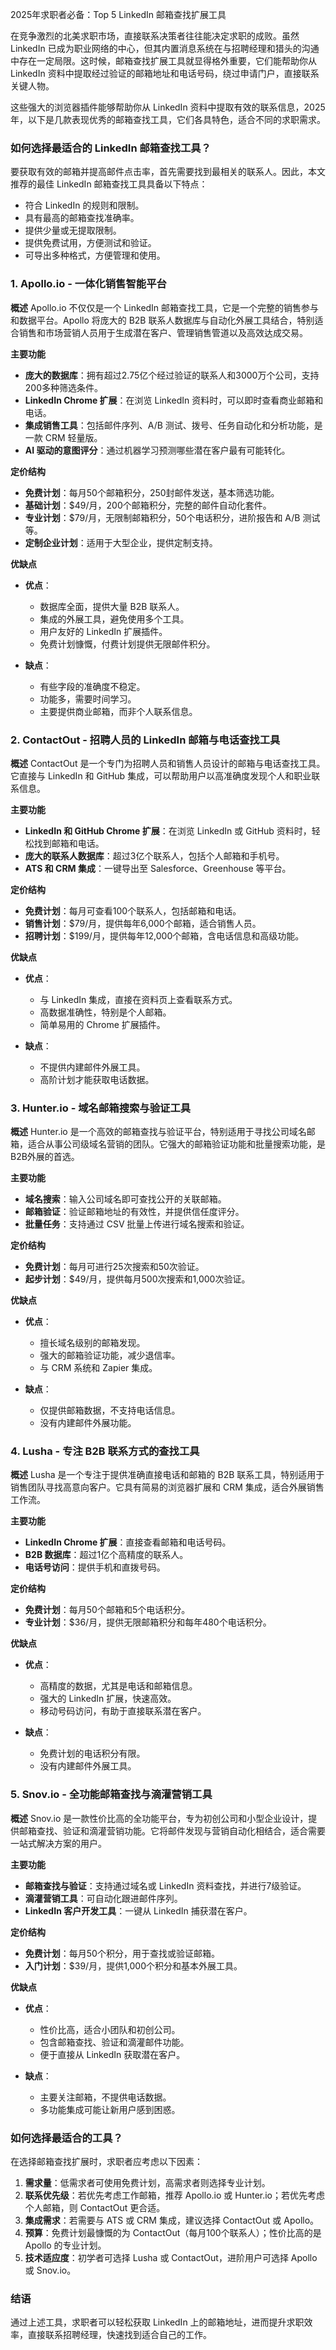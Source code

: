 2025年求职者必备：Top 5 LinkedIn 邮箱查找扩展工具

在竞争激烈的北美求职市场，直接联系决策者往往能决定求职的成败。虽然 LinkedIn 已成为职业网络的中心，但其内置消息系统在与招聘经理和猎头的沟通中存在一定局限。这时候，邮箱查找扩展工具就显得格外重要，它们能帮助你从 LinkedIn 资料中提取经过验证的邮箱地址和电话号码，绕过申请门户，直接联系关键人物。

这些强大的浏览器插件能够帮助你从 LinkedIn 资料中提取有效的联系信息，2025年，以下是几款表现优秀的邮箱查找工具，它们各具特色，适合不同的求职需求。

### 如何选择最适合的 LinkedIn 邮箱查找工具？

要获取有效的邮箱并提高邮件点击率，首先需要找到最相关的联系人。因此，本文推荐的最佳 LinkedIn 邮箱查找工具具备以下特点：

* 符合 LinkedIn 的规则和限制。
* 具有最高的邮箱查找准确率。
* 提供少量或无提取限制。
* 提供免费试用，方便测试和验证。
* 可导出多种格式，方便管理和使用。

### 1. Apollo.io - 一体化销售智能平台

**概述**
Apollo.io 不仅仅是一个 LinkedIn 邮箱查找工具，它是一个完整的销售参与和数据平台。Apollo 将庞大的 B2B 联系人数据库与自动化外展工具结合，特别适合销售和市场营销人员用于生成潜在客户、管理销售管道以及高效达成交易。

**主要功能**

* **庞大的数据库**：拥有超过2.75亿个经过验证的联系人和3000万个公司，支持200多种筛选条件。
* **LinkedIn Chrome 扩展**：在浏览 LinkedIn 资料时，可以即时查看商业邮箱和电话。
* **集成销售工具**：包括邮件序列、A/B 测试、拨号、任务自动化和分析功能，是一款 CRM 轻量版。
* **AI 驱动的意图评分**：通过机器学习预测哪些潜在客户最有可能转化。

**定价结构**

* **免费计划**：每月50个邮箱积分，250封邮件发送，基本筛选功能。
* **基础计划**：\$49/月，200个邮箱积分，完整的邮件自动化套件。
* **专业计划**：\$79/月，无限制邮箱积分，50个电话积分，进阶报告和 A/B 测试等。
* **定制企业计划**：适用于大型企业，提供定制支持。

**优缺点**

* **优点**：

  * 数据库全面，提供大量 B2B 联系人。
  * 集成的外展工具，避免使用多个工具。
  * 用户友好的 LinkedIn 扩展插件。
  * 免费计划慷慨，付费计划提供无限邮件积分。
* **缺点**：

  * 有些字段的准确度不稳定。
  * 功能多，需要时间学习。
  * 主要提供商业邮箱，而非个人联系信息。

### 2. ContactOut - 招聘人员的 LinkedIn 邮箱与电话查找工具

**概述**
ContactOut 是一个专门为招聘人员和销售人员设计的邮箱与电话查找工具。它直接与 LinkedIn 和 GitHub 集成，可以帮助用户以高准确度发现个人和职业联系信息。

**主要功能**

* **LinkedIn 和 GitHub Chrome 扩展**：在浏览 LinkedIn 或 GitHub 资料时，轻松找到邮箱和电话。
* **庞大的联系人数据库**：超过3亿个联系人，包括个人邮箱和手机号。
* **ATS 和 CRM 集成**：一键导出至 Salesforce、Greenhouse 等平台。

**定价结构**

* **免费计划**：每月可查看100个联系人，包括邮箱和电话。
* **销售计划**：\$79/月，提供每年6,000个邮箱，适合销售人员。
* **招聘计划**：\$199/月，提供每年12,000个邮箱，含电话信息和高级功能。

**优缺点**

* **优点**：

  * 与 LinkedIn 集成，直接在资料页上查看联系方式。
  * 高数据准确性，特别是个人邮箱。
  * 简单易用的 Chrome 扩展插件。
* **缺点**：

  * 不提供内建邮件外展工具。
  * 高阶计划才能获取电话数据。

### 3. Hunter.io - 域名邮箱搜索与验证工具

**概述**
Hunter.io 是一个高效的邮箱查找与验证平台，特别适用于寻找公司域名邮箱，适合从事公司级域名营销的团队。它强大的邮箱验证功能和批量搜索功能，是B2B外展的首选。

**主要功能**

* **域名搜索**：输入公司域名即可查找公开的关联邮箱。
* **邮箱验证**：验证邮箱地址的有效性，并提供信任度评分。
* **批量任务**：支持通过 CSV 批量上传进行域名搜索和验证。

**定价结构**

* **免费计划**：每月可进行25次搜索和50次验证。
* **起步计划**：\$49/月，提供每月500次搜索和1,000次验证。

**优缺点**

* **优点**：

  * 擅长域名级别的邮箱发现。
  * 强大的邮箱验证功能，减少退信率。
  * 与 CRM 系统和 Zapier 集成。
* **缺点**：

  * 仅提供邮箱数据，不支持电话信息。
  * 没有内建邮件外展功能。

### 4. Lusha - 专注 B2B 联系方式的查找工具

**概述**
Lusha 是一个专注于提供准确直接电话和邮箱的 B2B 联系工具，特别适用于销售团队寻找高意向客户。它具有简易的浏览器扩展和 CRM 集成，适合外展销售工作流。

**主要功能**

* **LinkedIn Chrome 扩展**：直接查看邮箱和电话号码。
* **B2B 数据库**：超过1亿个高精度的联系人。
* **电话号访问**：提供手机和直拨号码。

**定价结构**

* **免费计划**：每月50个邮箱和5个电话积分。
* **专业计划**：\$36/月，提供无限邮箱积分和每年480个电话积分。

**优缺点**

* **优点**：

  * 高精度的数据，尤其是电话和邮箱信息。
  * 强大的 LinkedIn 扩展，快速高效。
  * 移动号码访问，有助于直接联系潜在客户。
* **缺点**：

  * 免费计划的电话积分有限。
  * 没有内建邮件外展工具。

### 5. Snov.io - 全功能邮箱查找与滴灌营销工具

**概述**
Snov.io 是一款性价比高的全功能平台，专为初创公司和小型企业设计，提供邮箱查找、验证和滴灌营销功能。它将邮件发现与营销自动化相结合，适合需要一站式解决方案的用户。

**主要功能**

* **邮箱查找与验证**：支持通过域名或 LinkedIn 资料查找，并进行7级验证。
* **滴灌营销工具**：可自动化跟进邮件序列。
* **LinkedIn 客户开发工具**：一键从 LinkedIn 捕获潜在客户。

**定价结构**

* **免费计划**：每月50个积分，用于查找或验证邮箱。
* **入门计划**：\$39/月，提供1,000个积分和基本外展工具。

**优缺点**

* **优点**：

  * 性价比高，适合小团队和初创公司。
  * 包含邮箱查找、验证和滴灌邮件功能。
  * 便于直接从 LinkedIn 获取潜在客户。
* **缺点**：

  * 主要关注邮箱，不提供电话数据。
  * 多功能集成可能让新用户感到困惑。

### 如何选择最适合的工具？

在选择邮箱查找扩展时，求职者应考虑以下因素：

1. **需求量**：低需求者可使用免费计划，高需求者则选择专业计划。
2. **联系优先级**：若优先考虑工作邮箱，推荐 Apollo.io 或 Hunter.io；若优先考虑个人邮箱，则 ContactOut 更合适。
3. **集成需求**：若需要与 ATS 或 CRM 集成，建议选择 ContactOut 或 Apollo。
4. **预算**：免费计划最慷慨的为 ContactOut（每月100个联系人）；性价比高的是 Apollo 的专业计划。
5. **技术适应度**：初学者可选择 Lusha 或 ContactOut，进阶用户可选择 Apollo 或 Snov.io。

### 结语

通过上述工具，求职者可以轻松获取 LinkedIn 上的邮箱地址，进而提升求职效率，直接联系招聘经理，快速找到适合自己的工作。
